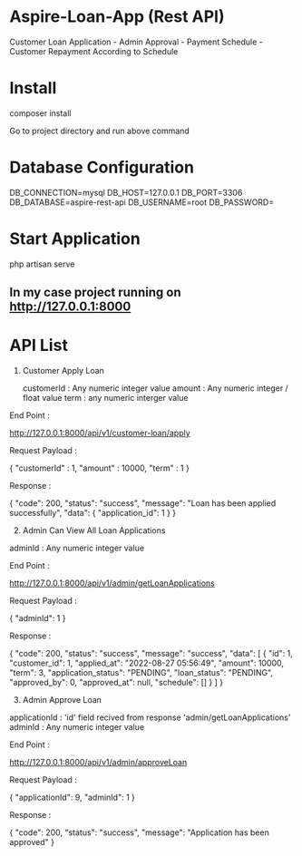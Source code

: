 # Aspire-Loan-App (Rest API)
Customer Loan Application - Admin Approval - Payment Schedule - Customer Repayment According to Schedule

# Install
composer install

Go to project directory and run above command 

# Database Configuration

DB_CONNECTION=mysql
DB_HOST=127.0.0.1
DB_PORT=3306
DB_DATABASE=aspire-rest-api
DB_USERNAME=root
DB_PASSWORD=

# Start Application
php artisan serve

In my case project running on http://127.0.0.1:8000
--------------------------------------------------------------------------------------------------------------------------------------------------------------------

# API List 

1) Customer Apply Loan
   
   customerId : Any numeric integer value
   amount : Any numeric integer / float value
   term : any numeric interger value
   
End Point :

http://127.0.0.1:8000/api/v1/customer-loan/apply

Request Payload :

{
    "customerId" : 1,
    "amount" : 10000,
    "term" : 1
}

Response : 

{
    "code": 200,
    "status": "success",
    "message": "Loan has been applied successfully",
    "data": {
        "application_id": 1
    }
}

2) Admin Can View All Loan Applications

adminId : Any numeric integer value

End Point :

http://127.0.0.1:8000/api/v1/admin/getLoanApplications

Request Payload :

{
    "adminId": 1
}

Response : 

{
    "code": 200,
    "status": "success",
    "message": "success",
    "data": [
        {
            "id": 1,
            "customer_id": 1,
            "applied_at": "2022-08-27 05:56:49",
            "amount": 10000,
            "term": 3,
            "application_status": "PENDING",
            "loan_status": "PENDING",
            "approved_by": 0,
            "approved_at": null,
            "schedule": []
        }
    ]
}

3) Admin Approve Loan

applicationId :   'id' field recived from response 'admin/getLoanApplications'
adminId :      Any numeric integer value

End Point :

http://127.0.0.1:8000/api/v1/admin/approveLoan

Request Payload :

{
    "applicationId": 9,
    "adminId": 1
}


Response : 

{
    "code": 200,
    "status": "success",
    "message": "Application has been approved"
}
